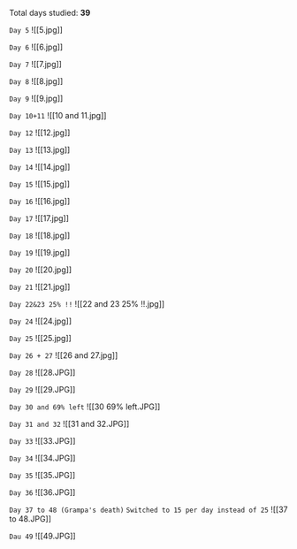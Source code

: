 Total days studied:		**39**

`Day 5`
![[5.jpg]]

`Day 6`
![[6.jpg]]

`Day 7`
![[7.jpg]]

`Day 8`
![[8.jpg]]

`Day 9`
![[9.jpg]]

`Day 10+11`
![[10 and 11.jpg]]

`Day 12`
![[12.jpg]]

`Day 13`
![[13.jpg]]

`Day 14`
![[14.jpg]]

`Day 15`
![[15.jpg]]

`Day 16`
![[16.jpg]]

`Day 17`
![[17.jpg]]

`Day 18`
![[18.jpg]]

`Day 19`
![[19.jpg]]

`Day 20`
![[20.jpg]]

`Day 21`
![[21.jpg]]

`Day 22&23 25% !!`
![[22 and 23 25% !!.jpg]]

`Day 24`
![[24.jpg]]

`Day 25`
![[25.jpg]]

`Day 26 + 27`
![[26 and 27.jpg]]

`Day 28`
![[28.JPG]]

`Day 29`
![[29.JPG]]

`Day 30 and 69% left`
![[30 69% left.JPG]]

`Day 31 and 32`
![[31 and 32.JPG]]

`Day 33`
![[33.JPG]]

`Day 34`
![[34.JPG]]

`Day 35`
![[35.JPG]]

`Day 36`
![[36.JPG]]

`Day 37 to 48 (Grampa's death)`
`Switched to 15 per day instead of 25`
![[37 to 48.JPG]]

`Dau 49`
![[49.JPG]]